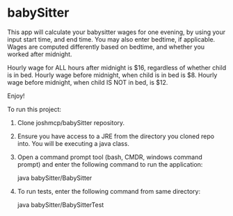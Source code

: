 # babySitter

This app will calculate your babysitter wages for one evening, by using your input
start time, and end time.  You may also enter bedtime, if applicable.  Wages are computed differently
based on bedtime, and whether you worked after midnight.

Hourly wage for ALL hours after midnight is $16, regardless of whether child is in bed.
Hourly wage before midnight, when child is in bed is $8.
Hourly wage before midnight, when child IS NOT in bed, is $12.

Enjoy!


To run this project:

1.  Clone joshmcp/babySitter repository.

2.  Ensure you have access to a JRE from the directory you cloned repo into. You will be executing a java class.

3.  Open a command prompt tool (bash, CMDR, windows command prompt) and enter the following command to run the application:

	java babySitter/BabySitter
	
4.  To run tests, enter the following command from same directory:

	java babySitter/BabySitterTest
	
	
	

